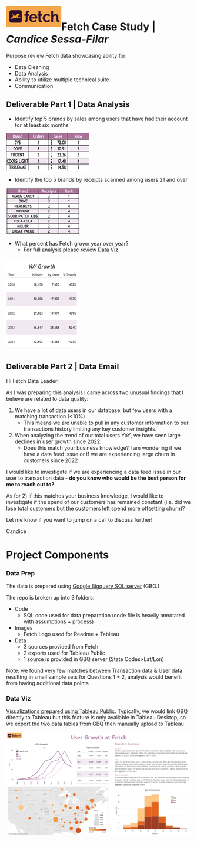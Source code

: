 

<img align="left" src="Images/FETCH_LOGO.png" width="150">

# Fetch Case Study | *Candice Sessa-Filar*

Purpose review Fetch data showcasing ability for:
- Data Cleaning
- Data Analysis
- Ability to utilize multiple technical suite
- Communication

## Deliverable Part 1 | Data Analysis
- Identify top 5 brands by sales among users that have had their account for at least six months
<img src="Images/Question1.png" alt="Alt text" width="225" height="100">

- Identify the top 5 brands by receipts scanned among users 21 and over
<img src="Images/Question2.png" alt="Alt text" width="200" height="125">

- What percent has Fetch grown year over year?
  - For full analysis please review Data Viz
<img src="Images/Question3.png" alt="Alt text" width="200" height="250">

## Deliverable Part 2 | Data Email
Hi Fetch Data Leader!

As I was preparing this analysis I came across two unusual findings that I believe are related to data quality:
  
  1) We have a lot of data users in our database, but few users with a matching transaction (<10%)
     - This means we are unable to pull in any customer information to our transactions history limiting any key customer insights.
  3) When analyzing the trend of our total users YoY, we have seen large declines in user growth since 2022.
     - Does this match your business knowledge? I am wondering if we have a data feed issue or if we are experiencing large churn in customers since 2022

I would like to investigate if we are experiencing a data feed issue in our user to transaction data - **do you know who would be the best person for me to reach out to?**

As for 2) if this matches your business knowledge, I would like to investigate if the spend of our customers has remained constant (i.e. did we lose total customers but the customers left spend more offsetting churn)?

Let me know if you want to jump on a call to discuss further!

Candice

# Project Components
### Data Prep

The data is prepared using [Google Bigquery SQL server](https://console.cloud.google.com/bigquery?_gl=1*jn7tsk*_up*MQ..&gclid=Cj0KCQiA4-y8BhC3ARIsAHmjC_EE14TGQbo-E56maD4ynLhGnPWKppRGaeeMUQg4dJahCBG7n2z2NG4aAqMDEALw_wcB&gclsrc=aw.ds&project=zeta-matrix-337222) (GBQ.)

The repo is broken up into 3 folders:
* Code
  * SQL code used for data preparation (code file is heavily annotated with assumptions + process)
* Images
  * Fetch Logo used for Readme + Tableau
* Data
  * 3 sources provided from Fetch
  * 2 exports used for Tableau Public
  * 1 source is provided in GBQ server (State Codes>Lat/Lon)

Note: we found very few matches between Transaction data & User data resulting in small sample sets for Questions 1 + 2, analysis would benefit from having additional data points

### Data Viz

[Visualizations prepared using Tableau Public](https://public.tableau.com/views/FetchUserCaseStudy/Dashboard1?:language=en-US&:sid=&:redirect=auth&:display_count=n&:origin=viz_share_link). Typically, we would link GBQ directly to Tableau but this feature is only available in Tableau Desktop, so we export the two data tables from GBQ then manually upload to Tableau



![Tableau Dashboard](Images/TableauViz.png)
 


